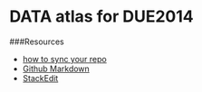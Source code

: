 DATA atlas for DUE2014
==================


###Resources
- [how to sync your repo](http://www.youtube.com/watch?v=bTaFAqJ6bjE)
- [Github Markdown](https://help.github.com/articles/github-flavored-markdown/)
- [StackEdit](https://stackedit.io/)
